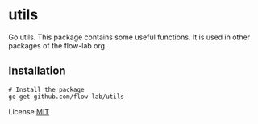 # utils

Go utils. This package contains some useful functions. It is used in other packages of the flow-lab org. 

## Installation

```shell
# Install the package
go get github.com/flow-lab/utils
```

License [MIT](LICENSE)